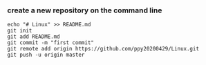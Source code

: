 ### create a new repository on the command line
    echo "# Linux" >> README.md
    git init
    git add README.md
    git commit -m "first commit"
    git remote add origin https://github.com/ppy20200429/Linux.git
    git push -u origin master
